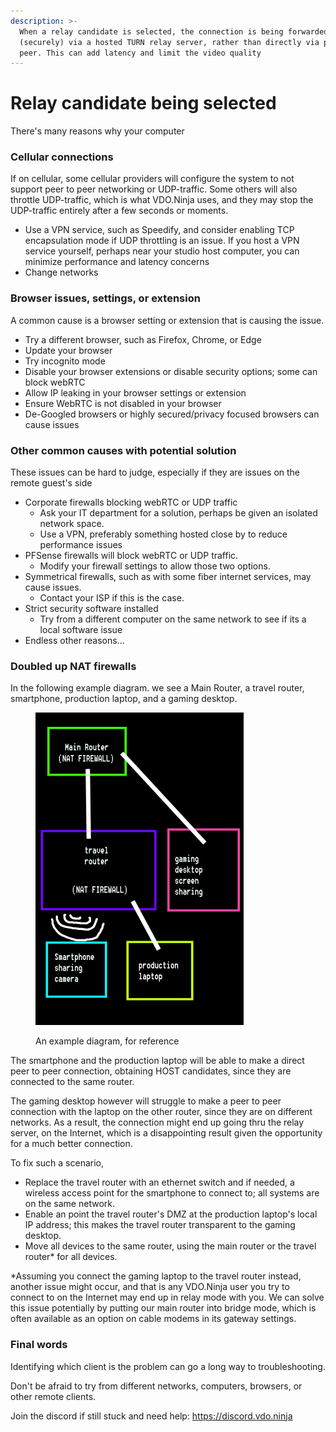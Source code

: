 ```yaml
---
description: >-
  When a relay candidate is selected, the connection is being forwarded
  (securely) via a hosted TURN relay server, rather than directly via peer to
  peer. This can add latency and limit the video quality
---
```


# Relay candidate being selected

There's many reasons why your computer&#x20;





### Cellular connections

If on cellular, some cellular providers will configure the system to not support peer to peer networking or UDP-traffic. Some others will also throttle UDP-traffic, which is what VDO.Ninja uses, and they may stop the UDP-traffic entirely after a few seconds or moments.

* Use a VPN service, such as Speedify, and consider enabling TCP encapsulation mode if UDP throttling is an issue. If you host a VPN service yourself, perhaps near your studio host computer, you can minimize performance and latency concerns
* Change networks

### Browser issues, settings, or extension

A common cause is a browser setting or extension that is causing the issue.

* Try a different browser, such as Firefox, Chrome, or Edge
* Update your browser
* Try incognito mode
* Disable your browser extensions or disable security options; some can block webRTC
* Allow IP leaking in your browser settings or extension
* Ensure WebRTC is not disabled in your browser
* De-Googled browsers or highly secured/privacy focused browsers can cause issues

### Other common causes with potential solution

These issues can be hard to judge, especially if they are issues on the remote guest's side

* Corporate firewalls blocking webRTC or UDP traffic
  * Ask your IT department for a solution, perhaps be given an isolated network space.
  * Use a VPN, preferably something hosted close by to reduce performance issues
* PFSense firewalls will block webRTC or UDP traffic.
  * Modify your firewall settings to allow those two options.
* Symmetrical firewalls, such as with some fiber internet services, may cause issues.
  * Contact your ISP if this is the case.
* Strict security software installed
  * Try from a different computer on the same network to see if its a local software issue
* Endless other reasons...

### Doubled up NAT firewalls

In the following example diagram. we see a Main Router, a travel router, smartphone, production laptop, and a gaming desktop.&#x20;

<figure><img src="../.gitbook/assets/image (1).png" alt="" width="333"><figcaption><p>An example diagram, for reference</p></figcaption></figure>

The smartphone and the production laptop will be able to make a direct peer to peer connection, obtaining HOST candidates, since they are connected to the same router.

The gaming desktop however will struggle to make a peer to peer connection with the laptop on the other router, since they are on different networks. As a result, the connection might end up going thru the relay server, on the Internet, which is a disappointing result given the opportunity for a much better connection.

To fix such a scenario,&#x20;

* Replace the travel router with an ethernet switch and if needed, a wireless access point for the smartphone to connect to; all systems are on the same network.
* Enable an point the travel router's DMZ at the production laptop's local IP address; this makes the travel router transparent to the gaming desktop.
* Move all devices to the same router, using the main router or the travel router\* for all devices.

\*Assuming you connect the gaming laptop to the travel router instead, another issue might occur, and that is any VDO.Ninja user you try to connect to on the Internet may end up in relay mode with you.  We can solve this issue potentially by putting our main router into bridge mode, which is often available as an option on cable modems in its gateway settings.

### Final words

Identifying which client is the problem can go a long way to troubleshooting.

Don't be afraid to try from different networks, computers, browsers, or other remote clients.

Join the discord if still stuck and need help: [https://discord.vdo.ninja ](https://discord.vdo.ninja)

